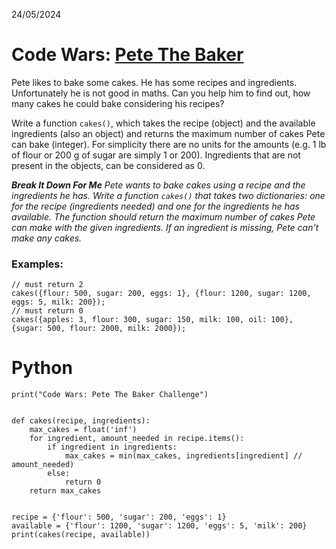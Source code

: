 24/05/2024
# Code Wars: [Pete The Baker](https://www.codewars.com/kata/525c65e51bf619685c000059)

Pete likes to bake some cakes. He has some recipes and ingredients.
Unfortunately he is not good in maths. Can you help him to find out,
how many cakes he could bake considering his recipes?

Write a function `cakes()`, which takes the recipe (object) and the
available ingredients (also an object) and returns the maximum number
of cakes Pete can bake (integer). For simplicity there are no units
for the amounts (e.g. 1 lb of flour or 200 g of sugar are simply 1 or
200). Ingredients that are not present in the objects, can be
considered as 0.

***Break It Down For Me***
*Pete wants to bake cakes using a recipe and the ingredients he has.* 
*Write a function `cakes()` that takes two dictionaries: one for the recipe (ingredients needed) and one for the ingredients he has available.* 
*The function should return the maximum number of cakes Pete can make with the given ingredients.* 
*If an ingredient is missing, Pete can't make any cakes.*

### Examples:
```
// must return 2
cakes({flour: 500, sugar: 200, eggs: 1}, {flour: 1200, sugar: 1200,
eggs: 5, milk: 200});
// must return 0
cakes({apples: 3, flour: 300, sugar: 150, milk: 100, oil: 100},
{sugar: 500, flour: 2000, milk: 2000});
```

# Python
```
print("Code Wars: Pete The Baker Challenge")


def cakes(recipe, ingredients):
    max_cakes = float('inf')
    for ingredient, amount_needed in recipe.items():
        if ingredient in ingredients:
            max_cakes = min(max_cakes, ingredients[ingredient] // amount_needed)
        else:
            return 0
    return max_cakes


recipe = {'flour': 500, 'sugar': 200, 'eggs': 1}
available = {'flour': 1200, 'sugar': 1200, 'eggs': 5, 'milk': 200}
print(cakes(recipe, available))
```